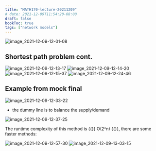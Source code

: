 ```yaml
---
title: "MATH170-lecture-20211209"
# date: 2021-12-09T11:54:20-08:00
draft: false
bookToc: true
tags: ["network models"]
---
```


![image_2021-12-09-12-01-08](/notes/image_2021-12-09-12-01-08.png)

## Shortest path problem cont.

![image_2021-12-09-12-13-17](/notes/image_2021-12-09-12-13-17.png)
![image_2021-12-09-12-14-20](/notes/image_2021-12-09-12-14-20.png)
![image_2021-12-09-12-15-37](/notes/image_2021-12-09-12-15-37.png)
![image_2021-12-09-12-24-46](/notes/image_2021-12-09-12-24-46.png)

## Example from mock final

![image_2021-12-09-12-33-22](/notes/image_2021-12-09-12-33-22.png)

- the dummy line is to balance the supply/demand

![image_2021-12-09-12-37-25](/notes/image_2021-12-09-12-37-25.png)

The runtime complexity of this method is {{<k>}} O(2^n) {{</k>}}, there are some faster methods:

![image_2021-12-09-12-57-30](/notes/image_2021-12-09-12-57-30.png)
![image_2021-12-09-13-03-15](/notes/image_2021-12-09-13-03-15.png)


